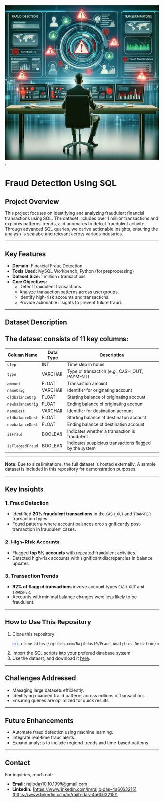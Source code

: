 ![Alt text for the image](https://github.com/Rajibdas10/Fraud-Analytics-Detection/blob/main/A%20visually%20striking%20illustration%20of%20a%20fraud%20detection%20system%20in%20action%20within%20the%20context%20of%20banking%20transactions..webp).
# Fraud Detection Using SQL

## Project Overview
This project focuses on identifying and analyzing fraudulent financial transactions using SQL. The dataset includes over 1 million transactions and explores patterns, trends, and anomalies to detect fraudulent activity. Through advanced SQL queries, we derive actionable insights, ensuring the analysis is scalable and relevant across various industries.

---

## Key Features
- **Domain:** Financial Fraud Detection
- **Tools Used:** MySQL Workbench, Python (for preprocessing)
- **Dataset Size:** 1 million+ transactions
- **Core Objectives:**
  - Detect fraudulent transactions.
  - Analyze transaction patterns across user groups.
  - Identify high-risk accounts and transactions.
  - Provide actionable insights to prevent future fraud.

---

## Dataset Description
The dataset consists of 11 key columns:
------------------------------------------------------------------------------------------
| Column Name      | Data Type | Description                                             |
|------------------|-----------|---------------------------------------------------------|
| `step`           | INT       | Time step in hours                                      |
| `type`           | VARCHAR   | Type of transaction (e.g., CASH_OUT, PAYMENT)           |
| `amount`         | FLOAT     | Transaction amount                                      |
| `nameOrig`       | VARCHAR   | Identifier for originating account                      |
| `oldbalanceOrg`  | FLOAT     | Starting balance of originating account                 |
| `newbalanceOrig` | FLOAT     | Ending balance of originating account                   |
| `nameDest`       | VARCHAR   | Identifier for destination account                      |
| `oldbalanceDest` | FLOAT     | Starting balance of destination account                 |
| `newbalanceDest` | FLOAT     | Ending balance of destination account                   |
| `isFraud`        | BOOLEAN   | Indicates whether a transaction is fraudulent           |
| `isFlaggedFraud` | BOOLEAN   | Indicates suspicious transactions flagged by the system |
------------------------------------------------------------------------------------------
**Note:** Due to size limitations, the full dataset is hosted externally. A sample dataset is included in this repository for demonstration purposes.

---

## Key Insights
### 1. Fraud Detection
- Identified **20% fraudulent transactions** in the `CASH_OUT` and `TRANSFER` transaction types.
- Found patterns where account balances drop significantly post-transaction in fraudulent cases.

### 2. High-Risk Accounts
- Flagged **top 5% accounts** with repeated fraudulent activities.
- Detected high-risk accounts with significant discrepancies in balance updates.

### 3. Transaction Trends
- **92% of flagged transactions** involve account types `CASH_OUT` and `TRANSFER`.
- Accounts with minimal balance changes were less likely to be fraudulent.

---

## How to Use This Repository
1. Clone this repository:
   ```bash
   git clone https://github.com/Rajibdas10/Fraud-Analytics-Detection/blob/main/Fraud%20Analytics%20and%20Detection.sql
   ```
2. Import the SQL scripts into your prefered database system.
3. Use the dataset, and download it [here](https://www.kaggle.com/datasets/ealaxi/paysim1).
---

## Challenges Addressed
- Managing large datasets efficiently.
- Identifying nuanced fraud patterns across millions of transactions.
- Ensuring queries are optimized for quick results.

---

## Future Enhancements
- Automate fraud detection using machine learning.
- Integrate real-time fraud alerts.
- Expand analysis to include regional trends and time-based patterns.

---

## Contact
For inquiries, reach out:
- **Email:** rajibdas10.10.1999@gmail.com
- **LinkedIn:** [https://www.linkedin.com/in/rajib-das-4a6063215](https://www.linkedin.com/in/rajib-das-4a6063215/)

